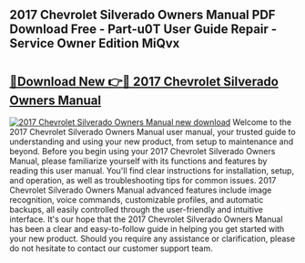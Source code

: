 ## 2017 Chevrolet Silverado Owners Manual PDF Download Free - Part-u0T User Guide Repair - Service Owner Edition MiQvx

# <h2><a href="http://bc314.oget.top/?id=2017+Chevrolet+Silverado+Owners+Manual">🔗Download New 👉🔴 2017 Chevrolet Silverado Owners Manual</a></h2>

[![2017 Chevrolet Silverado Owners Manual new download](https://i.imgur.com/5g1atiW.png)](http://bc314.oget.top/?id=2017+Chevrolet+Silverado+Owners+Manual)
Welcome to the 2017 Chevrolet Silverado Owners Manual user manual, your trusted guide to understanding and using your new product, from setup to maintenance and beyond. Before you begin using your 2017 Chevrolet Silverado Owners Manual, please familiarize yourself with its functions and features by reading this user manual. You'll find clear instructions for installation, setup, and operation, as well as troubleshooting tips for common issues. 2017 Chevrolet Silverado Owners Manual advanced features include image recognition, voice commands, customizable profiles, and automatic backups, all easily controlled through the user-friendly and intuitive interface. It's our hope that the 2017 Chevrolet Silverado Owners Manual has been a clear and easy-to-follow guide in helping you get started with your new product. Should you require any assistance or clarification, please do not hesitate to contact our customer support team.
